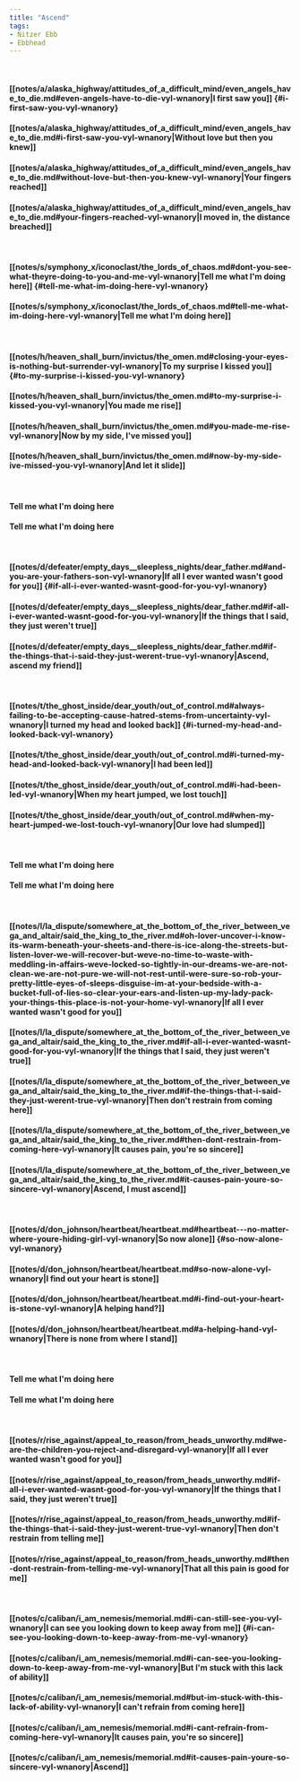 ```yaml
---
title: "Ascend"
tags:
- Nitzer Ebb
- Ebbhead
---
```

&nbsp;
#### [[notes/a/alaska_highway/attitudes_of_a_difficult_mind/even_angels_have_to_die.md#even-angels-have-to-die-vyl-wnanory|I first saw you]] {#i-first-saw-you-vyl-wnanory}
#### [[notes/a/alaska_highway/attitudes_of_a_difficult_mind/even_angels_have_to_die.md#i-first-saw-you-vyl-wnanory|Without love but then you knew]]
#### [[notes/a/alaska_highway/attitudes_of_a_difficult_mind/even_angels_have_to_die.md#without-love-but-then-you-knew-vyl-wnanory|Your fingers reached]]
#### [[notes/a/alaska_highway/attitudes_of_a_difficult_mind/even_angels_have_to_die.md#your-fingers-reached-vyl-wnanory|I moved in, the distance breached]]
&nbsp;
#### [[notes/s/symphony_x/iconoclast/the_lords_of_chaos.md#dont-you-see-what-theyre-doing-to-you-and-me-vyl-wnanory|Tell me what I'm doing here]] {#tell-me-what-im-doing-here-vyl-wnanory}
#### [[notes/s/symphony_x/iconoclast/the_lords_of_chaos.md#tell-me-what-im-doing-here-vyl-wnanory|Tell me what I'm doing here]]
&nbsp;
#### [[notes/h/heaven_shall_burn/invictus/the_omen.md#closing-your-eyes-is-nothing-but-surrender-vyl-wnanory|To my surprise I kissed you]] {#to-my-surprise-i-kissed-you-vyl-wnanory}
#### [[notes/h/heaven_shall_burn/invictus/the_omen.md#to-my-surprise-i-kissed-you-vyl-wnanory|You made me rise]]
#### [[notes/h/heaven_shall_burn/invictus/the_omen.md#you-made-me-rise-vyl-wnanory|Now by my side, I've missed you]]
#### [[notes/h/heaven_shall_burn/invictus/the_omen.md#now-by-my-side-ive-missed-you-vyl-wnanory|And let it slide]]
&nbsp;
#### Tell me what I'm doing here
#### Tell me what I'm doing here
&nbsp;
#### [[notes/d/defeater/empty_days__sleepless_nights/dear_father.md#and-you-are-your-fathers-son-vyl-wnanory|If all I ever wanted wasn't good for you]] {#if-all-i-ever-wanted-wasnt-good-for-you-vyl-wnanory}
#### [[notes/d/defeater/empty_days__sleepless_nights/dear_father.md#if-all-i-ever-wanted-wasnt-good-for-you-vyl-wnanory|If the things that I said, they just weren't true]]
#### [[notes/d/defeater/empty_days__sleepless_nights/dear_father.md#if-the-things-that-i-said-they-just-werent-true-vyl-wnanory|Ascend, ascend my friend]]
&nbsp;
#### [[notes/t/the_ghost_inside/dear_youth/out_of_control.md#always-failing-to-be-accepting-cause-hatred-stems-from-uncertainty-vyl-wnanory|I turned my head and looked back]] {#i-turned-my-head-and-looked-back-vyl-wnanory}
#### [[notes/t/the_ghost_inside/dear_youth/out_of_control.md#i-turned-my-head-and-looked-back-vyl-wnanory|I had been led]]
#### [[notes/t/the_ghost_inside/dear_youth/out_of_control.md#i-had-been-led-vyl-wnanory|When my heart jumped, we lost touch]]
#### [[notes/t/the_ghost_inside/dear_youth/out_of_control.md#when-my-heart-jumped-we-lost-touch-vyl-wnanory|Our love had slumped]]
&nbsp;
#### Tell me what I'm doing here
#### Tell me what I'm doing here
&nbsp;
#### [[notes/l/la_dispute/somewhere_at_the_bottom_of_the_river_between_vega_and_altair/said_the_king_to_the_river.md#oh-lover-uncover-i-know-its-warm-beneath-your-sheets-and-there-is-ice-along-the-streets-but-listen-lover-we-will-recover-but-weve-no-time-to-waste-with-meddling-in-affairs-weve-locked-so-tightly-in-our-dreams-we-are-not-clean-we-are-not-pure-we-will-not-rest-until-were-sure-so-rob-your-pretty-little-eyes-of-sleeps-disguise-im-at-your-bedside-with-a-bucket-full-of-lies-so-clear-your-ears-and-listen-up-my-lady-pack-your-things-this-place-is-not-your-home-vyl-wnanory|If all I ever wanted wasn't good for you]]
#### [[notes/l/la_dispute/somewhere_at_the_bottom_of_the_river_between_vega_and_altair/said_the_king_to_the_river.md#if-all-i-ever-wanted-wasnt-good-for-you-vyl-wnanory|If the things that I said, they just weren't true]]
#### [[notes/l/la_dispute/somewhere_at_the_bottom_of_the_river_between_vega_and_altair/said_the_king_to_the_river.md#if-the-things-that-i-said-they-just-werent-true-vyl-wnanory|Then don't restrain from coming here]]
#### [[notes/l/la_dispute/somewhere_at_the_bottom_of_the_river_between_vega_and_altair/said_the_king_to_the_river.md#then-dont-restrain-from-coming-here-vyl-wnanory|It causes pain, you're so sincere]]
#### [[notes/l/la_dispute/somewhere_at_the_bottom_of_the_river_between_vega_and_altair/said_the_king_to_the_river.md#it-causes-pain-youre-so-sincere-vyl-wnanory|Ascend, I must ascend]]
&nbsp;
#### [[notes/d/don_johnson/heartbeat/heartbeat.md#heartbeat---no-matter-where-youre-hiding-girl-vyl-wnanory|So now alone]] {#so-now-alone-vyl-wnanory}
#### [[notes/d/don_johnson/heartbeat/heartbeat.md#so-now-alone-vyl-wnanory|I find out your heart is stone]]
#### [[notes/d/don_johnson/heartbeat/heartbeat.md#i-find-out-your-heart-is-stone-vyl-wnanory|A helping hand?]]
#### [[notes/d/don_johnson/heartbeat/heartbeat.md#a-helping-hand-vyl-wnanory|There is none from where I stand]]
&nbsp;
#### Tell me what I'm doing here
#### Tell me what I'm doing here
&nbsp;
#### [[notes/r/rise_against/appeal_to_reason/from_heads_unworthy.md#we-are-the-children-you-reject-and-disregard-vyl-wnanory|If all I ever wanted wasn't good for you]]
#### [[notes/r/rise_against/appeal_to_reason/from_heads_unworthy.md#if-all-i-ever-wanted-wasnt-good-for-you-vyl-wnanory|If the things that I said, they just weren't true]]
#### [[notes/r/rise_against/appeal_to_reason/from_heads_unworthy.md#if-the-things-that-i-said-they-just-werent-true-vyl-wnanory|Then don't restrain from telling me]]
#### [[notes/r/rise_against/appeal_to_reason/from_heads_unworthy.md#then-dont-restrain-from-telling-me-vyl-wnanory|That all this pain is good for me]]
&nbsp;
#### [[notes/c/caliban/i_am_nemesis/memorial.md#i-can-still-see-you-vyl-wnanory|I can see you looking down to keep away from me]] {#i-can-see-you-looking-down-to-keep-away-from-me-vyl-wnanory}
#### [[notes/c/caliban/i_am_nemesis/memorial.md#i-can-see-you-looking-down-to-keep-away-from-me-vyl-wnanory|But I'm stuck with this lack of ability]]
#### [[notes/c/caliban/i_am_nemesis/memorial.md#but-im-stuck-with-this-lack-of-ability-vyl-wnanory|I can't refrain from coming here]]
#### [[notes/c/caliban/i_am_nemesis/memorial.md#i-cant-refrain-from-coming-here-vyl-wnanory|It causes pain, you're so sincere]]
#### [[notes/c/caliban/i_am_nemesis/memorial.md#it-causes-pain-youre-so-sincere-vyl-wnanory|Ascend]]
